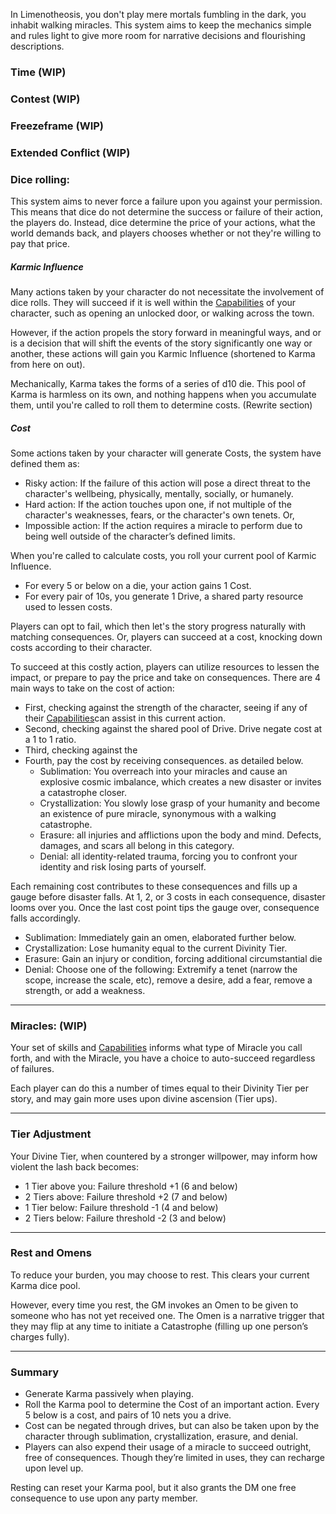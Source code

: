 In Limenotheosis, you don't play mere mortals fumbling in the dark, you inhabit walking miracles. This system aims to keep the mechanics simple and rules light to give more room for narrative decisions and flourishing descriptions. 
### Time (WIP)
### Contest (WIP)
### Freezeframe (WIP)
### Extended Conflict (WIP)
### Dice rolling: 
This system aims to never force a failure upon you against your permission. This means that dice do not determine the success or failure of their action, the players do. Instead, dice determine the price of your actions, what the world demands back, and players chooses whether or not they're willing to pay that price. 
##### Karmic Influence
Many actions taken by your character do not necessitate the involvement of dice rolls. They will succeed if it is well within the [Capabilities](Capabilities.md) of your character, such as opening an unlocked door, or walking across the town. 

However, if the action propels the story forward in meaningful ways, and or is a decision that will shift the events of the story significantly one way or another, these actions will gain you Karmic Influence (shortened to Karma from here on out). 

Mechanically, Karma takes the forms of a series of d10 die. This pool of Karma is harmless on its own, and nothing happens when you accumulate them, until you're called to roll them to determine costs. (Rewrite section)
##### Cost
Some actions taken by your character will generate Costs, the system have defined them as:
- Risky action: If the failure of this action will pose a direct threat to the character's wellbeing, physically, mentally, socially, or humanely.
- Hard action: If the action touches upon one, if not multiple of the character's weaknesses, fears, or the character's own tenets. Or, 
- Impossible action: If the action requires a miracle to perform due to being well outside of the character’s defined limits. 

When you're called to calculate costs, you roll your current pool of Karmic Influence. 
- For every 5 or below on a die, your action gains 1 Cost.
- For every pair of 10s, you generate 1 Drive, a shared party resource used to lessen costs.

Players can opt to fail, which then let's the story progress naturally with matching consequences. Or, players can succeed at a cost, knocking down costs according to their character.

To succeed at this costly action, players can utilize resources to lessen the impact, or prepare to pay the price and take on consequences. There are 4 main ways to take on the cost of action: 
- First, checking against the strength of the character, seeing if any of their [Capabilities](Capabilities.md)can assist in this current action.
- Second, checking against the shared pool of Drive. Drive negate cost at a 1 to 1 ratio.
- Third, checking against the 
- Fourth, pay the cost by receiving consequences. as detailed below.
	- Sublimation: You overreach into your miracles and cause an explosive cosmic imbalance, which creates a new disaster or invites a catastrophe closer.
	- Crystallization: You slowly lose grasp of your humanity and become an existence of pure miracle, synonymous with a walking catastrophe. 
	- Erasure: all injuries and afflictions upon the body and mind. Defects, damages, and scars all belong in this category. 
	- Denial: all identity-related trauma, forcing you to confront your identity and risk losing parts of yourself. 

Each remaining cost contributes to these consequences and fills up a gauge before disaster falls. At 1, 2, or 3 costs in each consequence, disaster looms over you. Once the last cost point tips the gauge over, consequence falls accordingly.

- Sublimation: Immediately gain an omen, elaborated further below. 
- Crystallization: Lose humanity equal to the current Divinity Tier. 
- Erasure: Gain an injury or condition, forcing additional circumstantial die
- Denial: Choose one of the following: Extremify a tenet (narrow the scope, increase the scale, etc), remove a desire, add a fear, remove a strength, or add a weakness.


---

### Miracles: (WIP)

Your set of skills and [Capabilities](Capabilities.md) informs what type of Miracle you call forth, and with the Miracle, you have a choice to auto-succeed regardless of failures. 

Each player can do this a number of times equal to their Divinity Tier per story, and may gain more uses upon divine ascension (Tier ups). 

---

### Tier Adjustment

Your Divine Tier, when countered by a stronger willpower, may inform how violent the lash back becomes:
- 1 Tier above you: Failure threshold +1 (6 and below)  
- 2 Tiers above: Failure threshold +2 (7 and below)  
- 1 Tier below: Failure threshold -1 (4 and below)  
- 2 Tiers below: Failure threshold -2 (3 and below)

---
### Rest and Omens
To reduce your burden, you may choose to rest. This clears your current Karma dice pool.

However, every time you rest, the GM invokes an Omen to be given to someone who has not yet received one. The Omen is a narrative trigger that they may flip at any time to initiate a Catastrophe (filling up one person’s charges fully). 

---
### Summary
- Generate Karma passively when playing. 
- Roll the Karma pool to determine the Cost of an important action. Every 5 below is a cost, and pairs of 10 nets you a drive.
- Cost can be negated through drives, but can also be taken upon by the character through sublimation, crystallization, erasure, and denial. 
- Players can also expend their usage of a miracle to succeed outright, free of consequences. Though they’re limited in uses, they can recharge upon level up.

Resting can reset your Karma pool, but it also grants the DM one free consequence to use upon any party member.